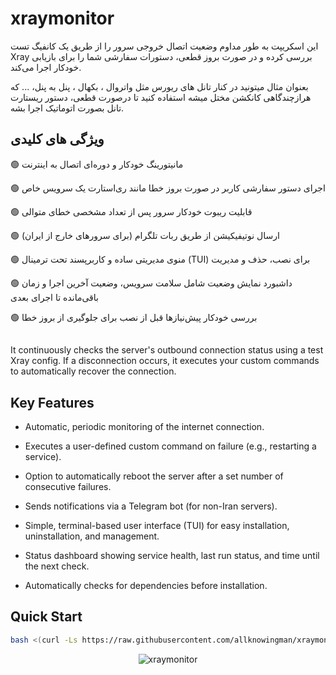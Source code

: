 # xraymonitor
 این اسکریپت به طور مداوم وضعیت اتصال خروجی سرور را از طریق یک کانفیگ تست Xray بررسی کرده و در صورت بروز قطعی، دستورات سفارشی شما را برای بازیابی خودکار اجرا می‌کند.

بعنوان مثال میتونید در کنار تانل های ریورس مثل واتروال ، بکهال ، پنل به پنل، ... که هرازچندگاهی کانکشن مختل میشه استفاده کنید تا درصورت قطعی، دستور ریستارت تانل بصورت اتوماتیک اجرا بشه.


## ویژگی های کلیدی


:green_circle: مانیتورینگ خودکار و دوره‌ای اتصال به اینترنت <br>

:green_circle: اجرای دستور سفارشی کاربر در صورت بروز خطا مانند ری‌استارت یک سرویس خاص <br>

:green_circle: قابلیت ریبوت خودکار سرور پس از تعداد مشخصی خطای متوالی <br>

:green_circle: ارسال نوتیفیکیشن از طریق ربات تلگرام (برای سرورهای خارج از ایران) <br>

:green_circle: منوی مدیریتی ساده و کاربرپسند تحت ترمینال (TUI) برای نصب، حذف و مدیریت <br>

:green_circle: داشبورد نمایش وضعیت شامل سلامت سرویس، وضعیت آخرین اجرا و زمان باقی‌مانده تا اجرای بعدی <br>

:green_circle: بررسی خودکار پیش‌نیازها قبل از نصب برای جلوگیری از بروز خطا <br>





##

It continuously checks the server's outbound connection status using a test Xray config. If a disconnection occurs, it executes your custom commands to automatically recover the connection.

## Key Features

* Automatic, periodic monitoring of the internet connection.

* Executes a user-defined custom command on failure (e.g., restarting a service).

* Option to automatically reboot the server after a set number of consecutive failures.

* Sends notifications via a Telegram bot (for non-Iran servers).

* Simple, terminal-based user interface (TUI) for easy installation, uninstallation, and management.

* Status dashboard showing service health, last run status, and time until the next check.

* Automatically checks for dependencies before installation.

## Quick Start

```bash
bash <(curl -Ls https://raw.githubusercontent.com/allknowingman/xraymonitor/main/xray-monitor.sh)
```

<p align="center">
  <picture>
    <source media="(prefers-color-scheme: dark)" srcset="./media/menu%20screenshot.png">
    <img alt="xraymonitor" src="./media/menu%20screenshot.png.png">
  </picture>
</p>

